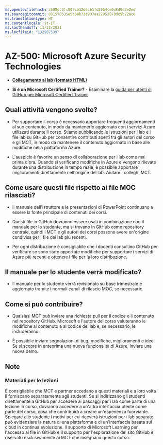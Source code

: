 ```yaml
---
ms.openlocfilehash: 3608dc3fc809ca12dec61fd20b4ce0d8d9e3e2ed
ms.sourcegitcommit: 801570535e5c58b73e937aa22953078dc9b22ac6
ms.translationtype: HT
ms.contentlocale: it-IT
ms.lasthandoff: 11/22/2021
ms.locfileid: "132907539"
---
```

# <a name="az-500-microsoft-azure-security-technologies"></a>AZ-500: Microsoft Azure Security Technologies

- **[Collegamento ai lab (formato HTML)](https://microsoftlearning.github.io/AZ500-AzureSecurityTechnologies/)**

- **Si è un Microsoft Certified Trainer?** - Esaminare la [guida per utenti di GitHub per Microsoft Certified Trainer](https://microsoftlearning.github.io/MCT-User-Guide/)

## <a name="what-are-we-doing"></a>Quali attività vengono svolte?

- Per supportare il corso è necessario apportare frequenti aggiornamenti al suo contenuto, in modo da mantenerlo aggiornato con i servizi Azure utilizzati durante il corso.  Stiamo pubblicando le istruzioni per i lab e i file lab su GitHub per consentire contributi aperti tra gli autori del corso e gli MCT, in modo da mantenere il contenuto aggiornato in base alle modifiche nella piattaforma Azure.

- L'auspicio è favorire un senso di collaborazione per i lab come mai prima d'ora. Quando si verificano modifiche in Azure e vengono rilevate durante una distribuzione in tempo reale, è possibile apportare miglioramenti direttamente nell'origine del lab.  Aiutare i colleghi MCT.

## <a name="how-should-i-use-these-files-relative-to-the-released-moc-files"></a>Come usare questi file rispetto ai file MOC rilasciati?

- Il manuale dell'istruttore e le presentazioni di PowerPoint continuano a essere la fonte principale di contenuti dei corsi.

- Questi file in GitHub dovranno essere usati in combinazione con il manuale per lo studente, ma si trovano in GitHub come repository centrale, quindi i MCT e gli autori dei corsi possono avere un'origine condivisa per i file dei lab più recenti.

- Per ogni distribuzione è consigliabile che i docenti consultino GitHub per verificare se sono state apportate modifiche per supportare i servizi di Azure più recenti e ottenere i file per la loro distribuzione.

## <a name="what-about-changes-to-the-student-handbook"></a>Il manuale per lo studente verrà modificato?

- Il manuale per lo studente verrà revisionato su base trimestrale e aggiornato tramite i normali canali di rilascio MOC, se necessario.

## <a name="how-do-i-contribute"></a>Come si può contribuire?

- Qualsiasi MCT può inviare una richiesta pull per il codice o il contenuto nel repository GitHub. Microsoft e l'autore del corso valuteranno le modifiche al contenuto e al codice del lab e, se necessario, le includeranno.

- È possibile inviare segnalazioni di bug, modifiche, miglioramenti e idee.  Se si scopre in anteprima una nuova funzionalità di Azure,  Inviare una nuova demo.

## <a name="notes"></a>Note

### <a name="classroom-materials"></a>Materiali per le lezioni

È consigliabile che MCT e partner accedano a questi materiali e a loro volta li forniscano separatamente agli studenti.  Se si indirizzano gli studenti direttamente a GitHub per accedere ai passaggi per i lab come parte di una lezione in corso, dovranno accedere a un'altra interfaccia utente come parte del corso, cosa che contribuirà a creare un'esperienza fuorviante. Spiegare allo studente i motivi per cui riceverà istruzioni per i lab separate può evidenziare la natura di una piattaforma e di un'interfaccia basata sul cloud in continua evoluzione. Il supporto di Microsoft Learning per l'accesso ai file in GitHub e il supporto per l'esplorazione del sito GitHub è riservato esclusivamente ai MCT che insegnano questo corso.
